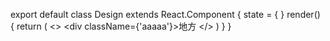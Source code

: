 


export default class Design extends React.Component {
  state = {
    }
  render() {
      return (
          <>
              <div className={'aaaaa'}>地方</div>
          </>
      )
    }
}